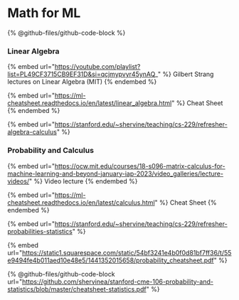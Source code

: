 # Math for ML

{% @github-files/github-code-block %}

### Linear Algebra&#x20;

{% embed url="https://youtube.com/playlist?list=PL49CF3715CB9EF31D&si=qcjmypvyr45ynAQ_" %}
Gilbert Strang lectures on Linear Algebra (MIT)
{% endembed %}

{% embed url="https://ml-cheatsheet.readthedocs.io/en/latest/linear_algebra.html" %}
Cheat Sheet
{% endembed %}

{% embed url="https://stanford.edu/~shervine/teaching/cs-229/refresher-algebra-calculus" %}

### Probability and Calculus

{% embed url="https://ocw.mit.edu/courses/18-s096-matrix-calculus-for-machine-learning-and-beyond-january-iap-2023/video_galleries/lecture-videos/" %}
Video lecture
{% endembed %}

{% embed url="https://ml-cheatsheet.readthedocs.io/en/latest/calculus.html" %}
Cheat Sheet
{% endembed %}

{% embed url="https://stanford.edu/~shervine/teaching/cs-229/refresher-probabilities-statistics" %}



{% embed url="https://static1.squarespace.com/static/54bf3241e4b0f0d81bf7ff36/t/55e9494fe4b011aed10e48e5/1441352015658/probability_cheatsheet.pdf" %}

{% @github-files/github-code-block url="https://github.com/shervinea/stanford-cme-106-probability-and-statistics/blob/master/cheatsheet-statistics.pdf" %}
